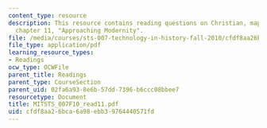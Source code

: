 ```yaml
---
content_type: resource
description: This resource contains reading questions on Christian, maps of time,
  chapter 11, "Approaching Modernity".
file: /media/courses/sts-007-technology-in-history-fall-2010/cfdf8aa26bca6a98ebb39764440571fd_MITSTS_007F10_read11.pdf
file_type: application/pdf
learning_resource_types:
- Readings
ocw_type: OCWFile
parent_title: Readings
parent_type: CourseSection
parent_uid: 02fa6a93-8e6b-57dd-7396-b6ccc08bbee7
resourcetype: Document
title: MITSTS_007F10_read11.pdf
uid: cfdf8aa2-6bca-6a98-ebb3-9764440571fd
---
```


